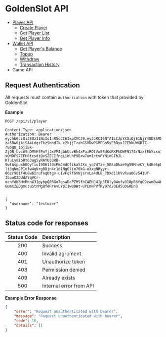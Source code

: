 # GoldenSlot API

- [Player API](docs/player.md)
  - [Create Player](docs/player.md#create-player)
  - [Get Player List](docs/player.md#get-player-list)
  - [Get Player Info](docs/player.md#get-player)
- [Wallet API](docs/wallet.md)
  - [Get Player's Balance](docs/wallet.md#get-players-balance)
  - [Topup](docs/wallet.md#topup)
  - [Withdraw](docs/wallet.md#withdraw)
  - [Transaction History](docs/wallet.md#transaction-history)
- Game API

## Request Authentication

All requests must contain `Authorization` with token that provided by GoldenSlot

**Example**

```HTTP
POST /api/v1/player 

Content-Type: application/json
Authorization: Bearer eyJhbGciOiJSUzI1NiIsInR5cCI6IkpXVCJ9.eyJJRCI6NTA1LCJpYXQiOjE1NjY4ODE5MDV9.SJyXtYiOBgqLHv_ZW0h1M7Kegn8rep4ttfFt8M_mJgIFKmSrBI8SPBG9JZUIJluUReqL7j_80-za5Bw0jkiSA4LdgzFkzSdodIk_e2kjjTzahGSVDwPGMFGo5yE5DyxJZEkkUWXRIZ-rBog8_1ojiBk-ZjOB_LvcASnDMVHfPmYjJxVM4gbbUuvBh4xPaiROtVwSBdKdRKPkDWFN174rNzxfEbYzxn1uE85k9VKih-xOMDFS7EFHBtcsdiQxSZECIfngLiWLhP9Bxw7umIctvPYNieGIhJL-KTuLymioRt63ug5yRAYUJDRB-9wtAspuxhBQyfiu19D61l0cPmJmdCfikaSJXx_yq7dTze_5E8aDkae9gS9MnvCY_k4Ke6pLu5OOJidKnG9yzJ3pXB_28qfVoLoc0LdpcbWJ-lt3gNmJPIofw4qNrgBDjn4r1d1NgG7io70kG-eXxgNRyyr-8Gzr98if4UGw6IrufeqUtgv-uIvFq7fGVNjsrvLa4UL8_7DXd11hVvRvaOGv541Uf-IbpoO2DUdAYqVCr-mcnYdW8HvRKnX31pybpQPRGo7gsaDoPZM9fhCAEHJ4IpSFOly04nfv810pB6YqC9ewmBw4Gs-GDmKZEDgmGzuStnMgBfeRrevLYpI1wBUWt-UPEnNPVfRy97d20Ed5uO6REn8


{
  "username": "testuser"
}

```

## Status code for responses

| Status Code | Description |
| :---------: | :---------- |
| 200 | Success |
| 400 | Invalid agrument |
| 401 | Unauthorize token |
| 403 | Permission denied |
| 409 | Already exists |
| 500 | Internal error from API |

**Example Error Response**

```json
{
    "error": "Request unauthenticated with bearer",
    "message": "Request unauthenticated with bearer",
    "code": 16,
    "details": []
}
```
